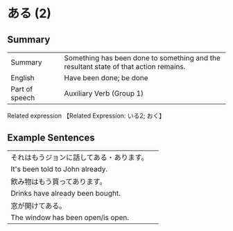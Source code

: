 # ある (2)

## Summary

<table><tr>   <td>Summary<td>   <td>Something has been done to something and the resultant state of that action remains.</td><tr><tr>   <td>English<td>   <td>Have been done; be done</td><tr><tr>   <td>Part of speech<td>   <td>Auxiliary Verb (Group 1)</td><tr></table><tr>   <td>Related expression<td>   <td>【Related Expression: いる2; おく】</td><tr></table></table>

## Example Sentences

<table><tr><td>それはもうジョンに話してある・あります。<td><tr><tr><td>It's been told to John already.<td><tr><tr><td>飲み物はもう買ってあります。<td><tr><tr><td>Drinks have already been bought.<td><tr><tr><td>窓が開けてある。<td><tr><tr><td>The window has been open/is open.<td><tr></table>

